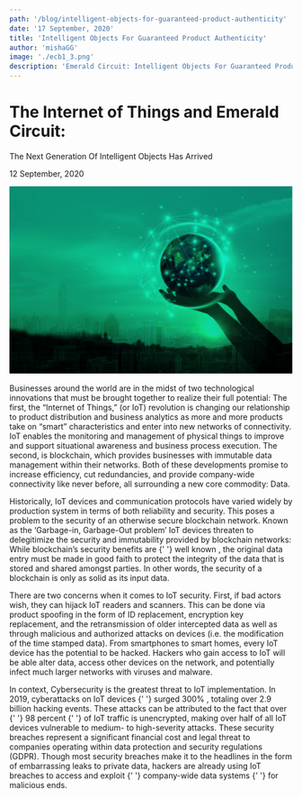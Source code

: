 ```yaml
---
path: '/blog/intelligent-objects-for-guaranteed-product-authenticity'
date: '17 September, 2020'
title: 'Intelligent Objects For Guaranteed Product Authenticity'
author: 'mishaGG'
image: './ecb1_3.png'
description: 'Emerald Circuit: Intelligent Objects For Guaranteed Product Authenticity'
---
```


<div class="article-blog-title-bg">
      <div class="container layout">
        <div class="article-blog">
          <div class="article-blog__title">
            <h1 class="article-blog__title-h1">
              The Internet of Things and Emerald
              Circuit:
            </h1>
            <p class="article-blog__title-text-below-h1">
              The Next Generation Of Intelligent Objects
              Has
              Arrived
            </p>
            <p class="article-blog__title-date-text">12 September, 2020</p>
          </div>
        </div>
      </div>
    </div>
    <div class="article-blog-content">
      <div class="container">
        <div class="article-blog-content-1st-article">
          <div class="article-blog-content-top-img">
            <img class="first-article-img" src='./blog-article-green-bg.png' alt="img" />
          </div>
          <p class="article-blog-content-text">
            Businesses around the world are in the midst of two technological innovations that must be brought
            together to
            realize their full potential: The first, the “Internet of Things,” (or IoT) revolution is changing
            our relationship to product distribution and business analytics as more and more products take on
            “smart” characteristics and enter into new networks of connectivity. IoT enables the monitoring and
            management
            of physical things to improve and support situational awareness and business process execution. The
            second,
            is blockchain, which provides businesses with immutable data management within their networks. Both of
            these developments promise to increase efficiency, cut redundancies, and provide company-wide
            connectivity
            like never before, all surrounding a new core commodity: Data.
          </p>
          <p class="article-blog-content-text">
            Historically, IoT devices and communication protocols have varied
            widely by production system in terms of
            both reliability and security. This poses a problem to the security of an otherwise secure blockchain
            network.
            Known as the ‘Garbage-in, Garbage-Out problem’ IoT devices threaten to delegitimize the security and
            immutability provided by blockchain networks: While blockchain’s security benefits are
            {' '}
            <span class="article-blog-content-text-span">well known</span>
            , the
            original data entry must be made in good faith to protect the integrity of the data that is stored and
            shared
            amongst parties. In other words, the security of a blockchain is only as solid as its input data.
          </p>
          <p
            class="article-blog-content-text"
          >
            There are two concerns when it comes to IoT security. First, if bad
            actors wish, they can hijack IoT readers and scanners. This can be done via product spoofing in the form
            of
            ID
            replacement, encryption key replacement, and the retransmission of older intercepted data as well as
            through
            malicious and authorized attacks on devices (i.e. the modification of the time stamped data). From
            smartphones
            to smart homes, every IoT device has the potential to be hacked. Hackers who gain access to IoT will be
            able
            alter data, access other devices on the network, and potentially infect much larger networks with
            viruses
            and
            malware.
          </p>
          <p class="article-blog-content-text">
            In context, Cybersecurity is the greatest threat to IoT implementation.
            In 2019, cyberattacks on IoT devices
            {' '}
            <span class="article-blog-content-text-span">surged 300%</span>
            , totaling over 2.9 billion hacking events. These
            attacks
            can
            be attributed to the fact that over
            {' '}
            <span class="article-blog-content-text-span">98 percent</span>
            {' '}
            of IoT traffic is unencrypted, making over half of all
            IoT
            devices vulnerable to medium- to high-severity attacks. These security breaches represent a significant
            financial cost and legal threat to companies operating within data protection and security regulations
            (GDPR).
            Though most security breaches make it to the headlines in the form of embarrassing leaks to private
            data,
            hackers are already using IoT breaches to access and exploit
            {' '}
            <span class="article-blog-content-text-span">company-wide data systems</span>
            {' '}
            for malicious
            ends.
          </p>
        </div>
      </div>
    </div>
